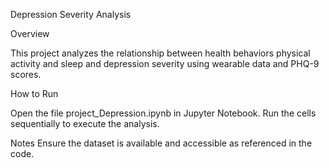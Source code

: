 Depression Severity Analysis

Overview

This project analyzes the relationship between health behaviors physical activity and sleep and depression severity using wearable data and PHQ-9 scores.

How to Run

Open the file project_Depression.ipynb in Jupyter Notebook.
Run the cells sequentially to execute the analysis.

Notes
Ensure the dataset is available and accessible as referenced in the code.